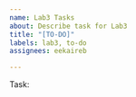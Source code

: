 ```yaml
---
name: Lab3 Tasks
about: Describe task for Lab3
title: "[TO-DO]"
labels: lab3, to-do
assignees: eekaireb

---
```


Task:
